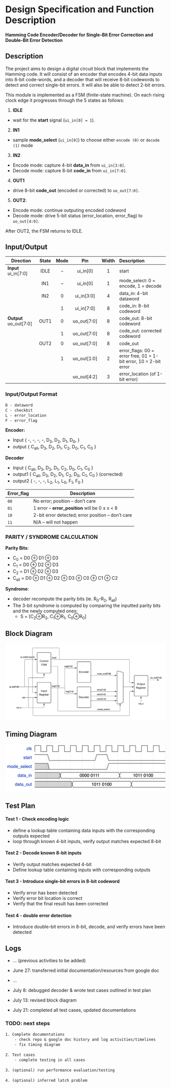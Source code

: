 # Design Specification and Function Description
#### Hamming Code Encoder/Decoder for Single-Bit Error Correction and Double-Bit Error Detection



## Description
The project aims to design a digital circuit block that implements the Hamming code. It will consist of an encoder that encodes 4-bit data inputs into 8-bit code-words, and a decoder that will receive 8-bit codewords to detect and correct single-bit errors. It will also be able to detect 2-bit errors.

This module is implemented as a FSM (finite-state machine). On each rising clock edge it progresses through the 5 states as follows:

1. **IDLE**
 - wait for the **start** signal (`ui_in[0] = 1`).  

2. **IN1**
 - sample **mode_select** (`ui_in[0]`) to choose either `encode (0)` or `decode (1)` mode

3. **IN2**  
  - Encode mode: capture 4-bit **data_in** from `ui_in[3:0]`.  
  - Decode mode: capture 8-bit **code_in** from `ui_in[7:0]`.  

4. **OUT1**
  - drive 8-bit **code_out** (encoded or corrected) to `uo_out[7:0]`.  
5. **OUT2**: 
  - Encode mode: continue outputing encoded codeword
  - Decode mode: drive 5-bit status (error_location, error_flag) to `uo_out[4:0]`.

After OUT2, the FSM returns to IDLE.


## Input/Output
| Direction               | State | Mode | Pin          | Width | Description                                           |
|-------------------------|:-----:|:----:|:------------:|:-----:|:------------------------------------------------------|
| **Input** ui_in[7:0]    | IDLE  |  –   | ui_in[0]     | 1     | start                                                 |
|                         | IN1   |  –   | ui_in[0]     | 1     | mode_select: 0 = encode, 1 = decode                   |
|                         | IN2   |  0   | ui_in[3:0]   | 4     | data_in: 4-bit dataword                               |
|                         |       |  1   | ui_in[7:0]   | 8     | code_in: 8-bit codeword                               |
| **Output** uo_out[7:0]  | OUT1  |  0   | uo_out[7:0]  | 8     | code_out: 8-bit codeword                              |
|                         |       |  1   | uo_out[7:0]  | 8     | code_out: corrected codeword                          |
|                         | OUT2  |  0   | uo_out[7:0]  | 8     | code_out                                              |
|                         |       |  1   | uo_out[1:0]  | 2     | error_flags: 00 = error free, 01 = 1-bit error, 10 = 2-bit error |
|                         |       |      | uo_out[4:2]  | 3     | error_location (of 1-bit error)                       |

### Input/Output Format

~~~
D - dataword
C - checkbit
L - error_location
F - error_flag
~~~
**Encoder:** 
- Input { -, -, -, -, D<sub>3</sub>, D<sub>2</sub>, D<sub>1</sub>, D<sub>0</sub>, }
- output { C<sub>all</sub>, D<sub>3</sub>, D<sub>2</sub>, D<sub>1</sub>, C<sub>2</sub>, D<sub>0</sub>, C<sub>1</sub>, C<sub>0</sub> }

**Decoder**
- Input { C<sub>all</sub>, D<sub>3</sub>, D<sub>2</sub>, D<sub>1</sub>, C<sub>2</sub>, D<sub>0</sub>, C<sub>1</sub>, C<sub>0</sub> }
- output1 { C<sub>all</sub>, D<sub>3</sub>, D<sub>2</sub>, D<sub>1</sub>, C<sub>2</sub>, D<sub>0</sub>, C<sub>1</sub>, C<sub>0</sub> }  (corrected)
- output2 { -, -, -, L<sub>2</sub>, L<sub>1</sub>, L<sub>0</sub>, F<sub>1</sub>, F<sub>0</sub> }


| Error_flag |  Description                                       |
|------------|----------------------------------------------------|
| `00`       | No error; position – don’t care                    |
| `01`       | 1 error – **error_position** will be 0 ≤ x < 8       |
| `10`       | 2-bit error detected; error position – don’t care  |
| `11`       | N/A – will not happen                              |


### PARITY / SYNDROME CALCULATION
**Parity Bits**:   
  - C<sub>0</sub> = D0 ⊕ D1 ⊕ D3  
  - C<sub>1</sub> = D0 ⊕ D2 ⊕ D3  
  - C<sub>2</sub> = D1 ⊕ D2 ⊕ D3  
  - C<sub>all</sub> = D0 ⊕ D1 ⊕ D2 ⊕ D3 ⊕ C0 ⊕ C1 ⊕ C2  

**Syndrome**:  
  - decoder recompute the parity bits (ie. R<sub>0</sub>-R<sub>2</sub>, R<sub>all</sub>)  
  - The 3-bit syndrome is computed by comparing the inputted parity bits and the newly computed ones: 
    - S = [C<sub>2</sub>⊕R<sub>2</sub>, C<sub>1</sub>⊕R<sub>1</sub>, C<sub>0</sub>⊕R<sub>0</sub>]


## Block Diagram

![block diagram](block_diagram.png "block diagram")

## Timing Diagram

![timing diagram](timing_diagram_1.png "basic timing diagram")

## Test Plan
#### Test 1 - Check encoding logic
  - define a lookup table containing data inputs with the corresponding outputs expected
  - loop through known 4-bit inputs, verify output matches expected 8-bit
#### Test 2 - Decode known 8-bit inputs
  - Verify output matches expected 4-bit
  - Define lookup table containing inputs with corresponding outputs
#### Test 3 - Introduce single-bit errors in 8-bit codeword
  - Verify error has been detected
  - Verify error bit location is correct
  - Verify that the final result has been corrected
#### Test 4 - double error detection
  - Introduce double-bit errors in 8-bit, decode, and verify errors have been detected



## Logs
- ... (previous activities to be added)

- June 27: transferred initial documentation/resources from google doc

- ...
- July 8: debugged decoder & wrote test cases outlined in test plan
- July 13: revised block diagram
- July 21: completed all test cases, updated documentations

### TODO: next steps 
    1. Complete documentations
        - check repo & google doc history and log activities/timelines
        - fix timing diagram

    2. Test cases
        - complete testing in all cases

    3. (optional) run performance evaluation/testing

    4. (optional) inferred latch problem